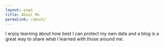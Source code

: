 ```yaml
---
layout: page
title: About Me
permalink: /about/
---
```


I enjoy learning about how best I can protect my own data and a blog is a great way to share what I learned with those around me.


